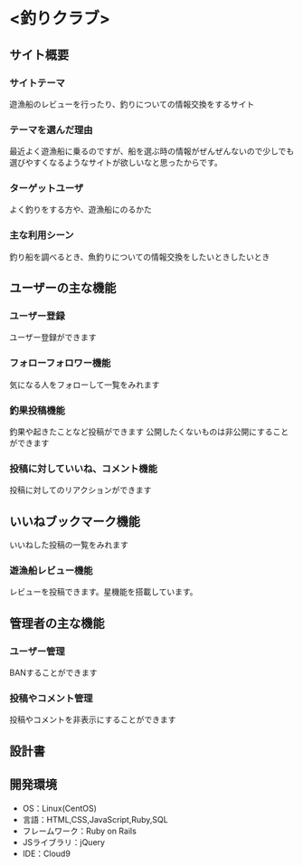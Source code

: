 # <釣りクラブ>

## サイト概要
### サイトテーマ
遊漁船のレビューを行ったり、釣りについての情報交換をするサイト

### テーマを選んだ理由
最近よく遊漁船に乗るのですが、船を選ぶ時の情報がぜんぜんないので少しでも選びやすくなるようなサイトが欲しいなと思ったからです。

### ターゲットユーザ
よく釣りをする方や、遊漁船にのるかた

### 主な利用シーン
釣り船を調べるとき、魚釣りについての情報交換をしたいときしたいとき

## ユーザーの主な機能
### ユーザー登録
ユーザー登録ができます

### フォローフォロワー機能
気になる人をフォローして一覧をみれます

### 釣果投稿機能
釣果や起きたことなど投稿ができます
公開したくないものは非公開にすることができます

### 投稿に対していいね、コメント機能
投稿に対してのリアクションができます

## いいねブックマーク機能
いいねした投稿の一覧をみれます

### 遊漁船レビュー機能
レビューを投稿できます。星機能を搭載しています。

## 管理者の主な機能
### ユーザー管理
BANすることができます

### 投稿やコメント管理
投稿やコメントを非表示にすることができます


## 設計書


## 開発環境
- OS：Linux(CentOS)
- 言語：HTML,CSS,JavaScript,Ruby,SQL
- フレームワーク：Ruby on Rails
- JSライブラリ：jQuery
- IDE：Cloud9
